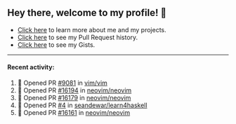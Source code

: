 ## Hey there, welcome to my profile! 👋

- [Click here](https://seandewar.github.io/) to learn more about me and my projects.
- [Click here](https://github.com/search?p=1&q=author%3Aseandewar+is%3Apr) to see my Pull Request history.
- [Click here](https://gist.github.com/seandewar) to see my Gists.

---

#### Recent activity:

<!--START_SECTION:activity-->
1. 💪 Opened PR [#9081](https://github.com/vim/vim/pull/9081) in [vim/vim](https://github.com/vim/vim)
2. 💪 Opened PR [#16194](https://github.com/neovim/neovim/pull/16194) in [neovim/neovim](https://github.com/neovim/neovim)
3. 💪 Opened PR [#16179](https://github.com/neovim/neovim/pull/16179) in [neovim/neovim](https://github.com/neovim/neovim)
4. 💪 Opened PR [#4](https://github.com/seandewar/learn4haskell/pull/4) in [seandewar/learn4haskell](https://github.com/seandewar/learn4haskell)
5. 💪 Opened PR [#16161](https://github.com/neovim/neovim/pull/16161) in [neovim/neovim](https://github.com/neovim/neovim)
<!--END_SECTION:activity-->
